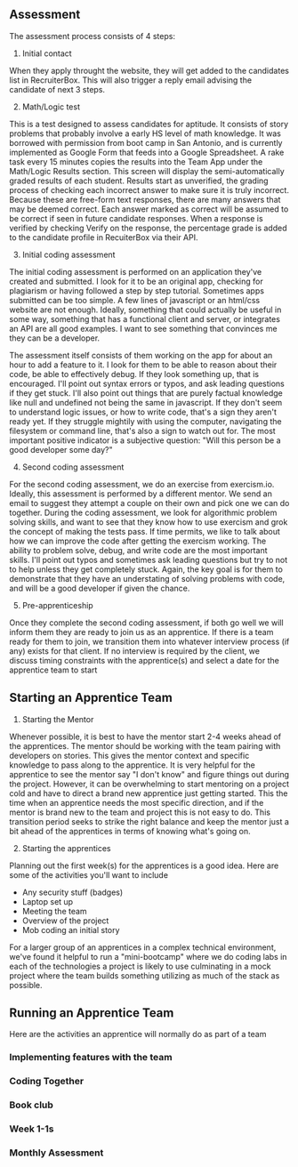 ## Assessment

The assessment process consists of 4 steps:

1. Initial contact

When they apply throught the website, they will get added to the candidates list in RecruiterBox. This will also trigger a reply email advising the candidate of next 3 steps.

2. Math/Logic test

This is a test designed to assess candidates for aptitude. It consists of story problems that probably involve a early HS level of math knowledge. It was borrowed with permission from boot camp in San Antonio, and is currently implemented as Google Form that feeds into a Google Spreadsheet. A rake task every 15 minutes copies the results into the Team App under the Math/Logic Results section. This screen will display the semi-automatically graded results of each student. Results start as unverified, the grading process of checking each incorrect answer to make sure it is truly incorrect. Because these are free-form text responses, there are many answers that may be deemed correct. Each answer marked as correct will be assumed to be correct if seen in future candidate responses. When a response is verified by checking Verify on the response, the percentage grade is added to the candidate profile in RecuiterBox via their API.

3. Initial coding assessment

The initial coding assessment is performed on an application they've created and submitted. I look for it to be an original app, checking for plagiarism or having followed a step by step tutorial. Sometimes apps submitted can be too simple. A few lines of javascript or an html/css website are not enough. Ideally, something that could actually be useful in some way, something that has a functional client and server, or integrates an API are all good examples. I want to see something that convinces me they can be a developer.

The assessment itself consists of them working on the app for about an hour to add a feature to it. I look for them to be able to reason about their code, be able to effectively debug. If they look something up, that is encouraged. I'll point out syntax errors or typos, and ask leading questions if they get stuck. I'll also point out things that are purely factual knowledge like null and undefined not being the same in javascript. If they don't seem to understand logic issues, or how to write code, that's a sign they aren't ready yet. If they struggle mightily with using the computer, navigating the filesystem or command line, that's also a sign to watch out for. The most important positive indicator is a subjective question: "Will this person be a good developer some day?"

4. Second coding assessment 

For the second coding assessment, we do an exercise from exercism.io. Ideally, this assessment is performed by a different mentor. We send an email to suggest they attempt a couple on their own and pick one we can do together. During the coding assessment, we look for algorithmic problem solving skills, and want to see that they know how to use exercism and grok the concept of making the tests pass. If time permits, we like to talk about how we can improve the code after getting the exercism working. The ability to problem solve, debug, and write code are the most important skills. I'll point out typos and sometimes ask leading questions but try to not to help unless they get completely stuck. Again, the key goal is for them to demonstrate that they have an understating of solving problems with code, and will be a good developer if given the chance.

5. Pre-apprenticeship

Once they complete the second coding assessment, if both go well we will inform them they are ready to join us as an apprentice. If there is a team ready for them to join, we transition them into whatever interview process (if any) exists for that client. If no interview is required by the client, we discuss timing constraints with the apprentice(s) and select a date for the apprentice team to start

## Starting an Apprentice Team

1. Starting the Mentor

Whenever possible, it is best to have the mentor start 2-4 weeks ahead of the apprentices. The mentor should be working with the team pairing with developers on stories. This gives the mentor context and specific knowledge to pass along to the apprentice. It is very helpful for the apprentice to see the mentor say "I don't know" and figure things out during the project. However, it can be overwhelming to start mentoring on a project cold and have to direct a brand new apprentice just getting started. This the time when an apprentice needs the most specific direction, and if the mentor is brand new to the team and project this is not easy to do. This transition period seeks to strike the right balance and keep the mentor just a bit ahead of the apprentices in terms of knowing what's going on.

2. Starting the apprentices

Planning out the first week(s) for the apprentices is a good idea. Here are some of the activities you'll want to include

* Any security stuff (badges)
* Laptop set up
* Meeting the team
* Overview of the project
* Mob coding an initial story

For a larger group of an apprentices in a complex technical environment, we've found it helpful to run a "mini-bootcamp" where we do coding labs in each of the technologies a project is likely to use culminating in a mock project where the team builds something utilizing as much of the stack as possible.

## Running an Apprentice Team

Here are the activities an apprentice will normally do as part of a team

### Implementing features with the team

### Coding Together

### Book club

### Week 1-1s

### Monthly Assessment

## 